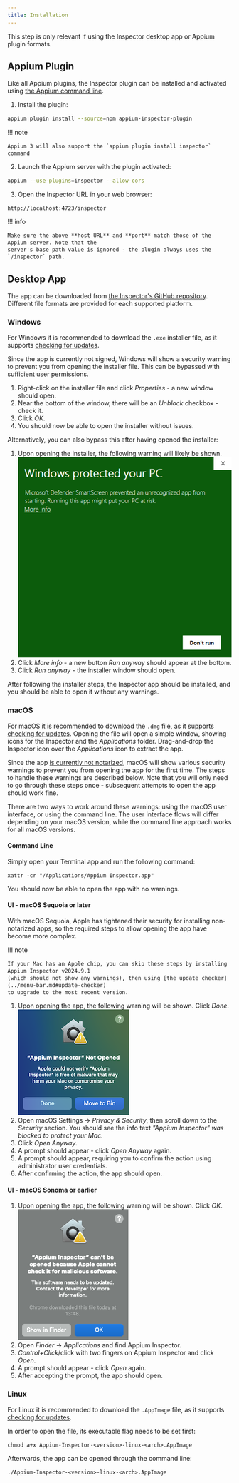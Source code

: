 ```yaml
---
title: Installation
---
```


This step is only relevant if using the Inspector desktop app or Appium plugin formats.

## Appium Plugin

Like all Appium plugins, the Inspector plugin can be installed and activated using
[the Appium command line](https://appium.io/docs/en/latest/cli/).

1. Install the plugin:
```bash
appium plugin install --source=npm appium-inspector-plugin
```

!!! note

    Appium 3 will also support the `appium plugin install inspector` command

2. Launch the Appium server with the plugin activated:
```bash
appium --use-plugins=inspector --allow-cors
```

3. Open the Inspector URL in your web browser:
```
http://localhost:4723/inspector
```

!!! info

    Make sure the above **host URL** and **port** match those of the Appium server. Note that the
    server's base path value is ignored - the plugin always uses the `/inspector` path. 

## Desktop App

The app can be downloaded from [the Inspector's GitHub repository](https://github.com/appium/appium-inspector/releases).
Different file formats are provided for each supported platform.

### Windows

For Windows it is recommended to download the `.exe` installer file, as it supports [checking for updates](../menu-bar.md#update-checker).

Since the app is currently not signed, Windows will show a security warning to prevent you from
opening the installer file. This can be bypassed with sufficient user permissions.

1. Right-click on the installer file and click _Properties_ - a new window should open.
2. Near the bottom of the window, there will be an _Unblock_ checkbox - check it.
3. Click _OK_.
4. You should now be able to open the installer without issues.

Alternatively, you can also bypass this after having opened the installer:

1. Upon opening the installer, the following warning will likely be shown.
   ![Appium Inspector Open Warning on Windows](assets/images/open-warning-windows.png)
2. Click _More info_ - a new button _Run anyway_ should appear at the bottom.
3. Click _Run anyway_ - the installer window should open.

After following the installer steps, the Inspector app should be installed, and you should be able
to open it without any warnings.

### macOS

For macOS it is recommended to download the `.dmg` file, as it supports [checking for updates](../menu-bar.md#update-checker).
Opening the file will open a simple window, showing icons for the Inspector and the _Applications_ folder.
Drag-and-drop the Inspector icon over the _Applications_ icon to extract the app.

Since the app [is currently not notarized](https://developer.apple.com/documentation/security/notarizing-macos-software-before-distribution),
macOS will show various security warnings to prevent you from opening the app for the first time.
The steps to handle these warnings are described below. Note that you will only need to go through
these steps once - subsequent attempts to open the app should work fine.

There are two ways to work around these warnings: using the macOS user interface, or using the
command line. The user interface flows will differ depending on your macOS version, while the
command line approach works for all macOS versions.

#### Command Line

Simply open your Terminal app and run the following command:

```
xattr -cr "/Applications/Appium Inspector.app"
```

You should now be able to open the app with no warnings.

#### UI - macOS Sequoia or later

With macOS Sequoia, Apple has tightened their security for installing non-notarized apps, so the
required steps to allow opening the app have become more complex.

!!! note

    If your Mac has an Apple chip, you can skip these steps by installing Appium Inspector v2024.9.1
    (which should not show any warnings), then using [the update checker](../menu-bar.md#update-checker)
    to upgrade to the most recent version.

1. Upon opening the app, the following warning will be shown. Click _Done_.
   ![Appium Inspector Open Warning on macOS Sequoia](./assets/images/open-warning-sequoia.png)
2. Open macOS Settings -> _Privacy & Security_, then scroll down to the _Security_ section. You should
   see the info text _"Appium Inspector" was blocked to protect your Mac._
3. Click _Open Anyway_.
4. A prompt should appear - click _Open Anyway_ again.
5. A prompt should appear, requiring you to confirm the action using administrator user credentials.
6. After confirming the action, the app should open.

#### UI - macOS Sonoma or earlier

1. Upon opening the app, the following warning will be shown. Click _OK_.
   ![Appium Inspector Open Warning on macOS](./assets/images/open-warning-macos.png)
2. Open _Finder_ -> _Applications_ and find Appium Inspector.
3. _Control+Click_/click with two fingers on Appium Inspector and click _Open_.
4. A prompt should appear - click _Open_ again.
5. After accepting the prompt, the app should open.

### Linux

For Linux it is recommended to download the `.AppImage` file, as it supports [checking for updates](../menu-bar.md#update-checker).

In order to open the file, its executable flag needs to be set first:

```
chmod a+x Appium-Inspector-<version>-linux-<arch>.AppImage
```

Afterwards, the app can be opened through the command line:

```
./Appium-Inspector-<version>-linux-<arch>.AppImage
```
